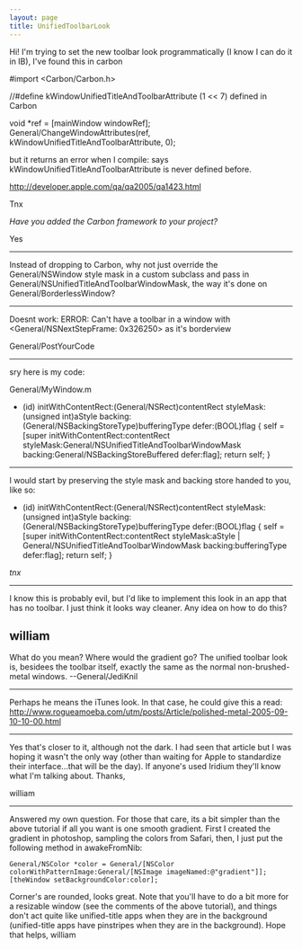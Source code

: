 ```yaml
---
layout: page
title: UnifiedToolbarLook
---
```




Hi!
I'm trying to set the new toolbar look programmatically (I know I can do it in IB), I've found this in carbon


    
#import <Carbon/Carbon.h>

//#define kWindowUnifiedTitleAndToolbarAttribute (1 << 7) defined in Carbon

void *ref = [mainWindow windowRef];
General/ChangeWindowAttributes(ref, kWindowUnifiedTitleAndToolbarAttribute, 0);

but it returns an error when I compile:
says kWindowUnifiedTitleAndToolbarAttribute is never defined before.

http://developer.apple.com/qa/qa2005/qa1423.html

Tnx

*Have you added the Carbon framework to your project?*

Yes

----

Instead of dropping to Carbon, why not just override the General/NSWindow style mask in a custom subclass and pass in General/NSUnifiedTitleAndToolbarWindowMask, the way it's done on General/BorderlessWindow?

----

Doesnt work: ERROR: Can't have a toolbar in a window with <General/NSNextStepFrame: 0x326250> as it's borderview

General/PostYourCode

----

sry here is my code:

    
General/MyWindow.m

- (id) initWithContentRect:(General/NSRect)contentRect styleMask:(unsigned int)aStyle backing:(General/NSBackingStoreType)bufferingType defer:(BOOL)flag
{
self = [super initWithContentRect:contentRect styleMask:General/NSUnifiedTitleAndToolbarWindowMask backing:General/NSBackingStoreBuffered defer:flag];
    return self;
}


 ----

I would start by preserving the style mask and backing store handed to you, like so:

    
- (id) initWithContentRect:(General/NSRect)contentRect styleMask:(unsigned int)aStyle backing:(General/NSBackingStoreType)bufferingType defer:(BOOL)flag
{
self = [super initWithContentRect:contentRect styleMask:aStyle | General/NSUnifiedTitleAndToolbarWindowMask backing:bufferingType defer:flag];
    return self;
}


*tnx*

----
I know this is probably evil, but I'd like to implement this look in an app that has no toolbar.  I just think it looks way cleaner.  Any idea on how to do this?

william
----
What do you mean? Where would the gradient go? The unified toolbar look is, besidees the toolbar itself, exactly the same as the normal non-brushed-metal windows. --General/JediKnil

----
Perhaps he means the iTunes look. In that case, he could give this a read: http://www.rogueamoeba.com/utm/posts/Article/polished-metal-2005-09-10-10-00.html

----
Yes that's closer to it, although not the dark.  I had seen that article but I was hoping it wasn't the only way (other than waiting for Apple to standardize their interface...that will be the day).  If anyone's used Iridium they'll know what I'm talking about.  Thanks,

william

----
Answered my own question.  For those that care, its a bit simpler than the above tutorial if all you want is one smooth gradient.  First I created the gradient in photoshop, sampling the colors from Safari, then, I just put the following method in awakeFromNib:
    
	General/NSColor *color = General/[NSColor colorWithPatternImage:General/[NSImage imageNamed:@"gradient"]];
	[theWindow setBackgroundColor:color];

Corner's are rounded, looks great.  Note that you'll have to do a bit more for a resizable window (see the comments of the above tutorial), and things don't act quite like unified-title apps when they are in the background (unified-title apps have pinstripes when they are in the background).  Hope that helps,
william
